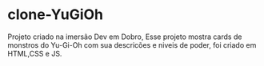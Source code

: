 # clone-YuGiOh
 Projeto criado na imersão Dev em Dobro, Esse projeto mostra cards de monstros do Yu-Gi-Oh com sua descricões e niveis de poder, foi criado em HTML,CSS e JS.
